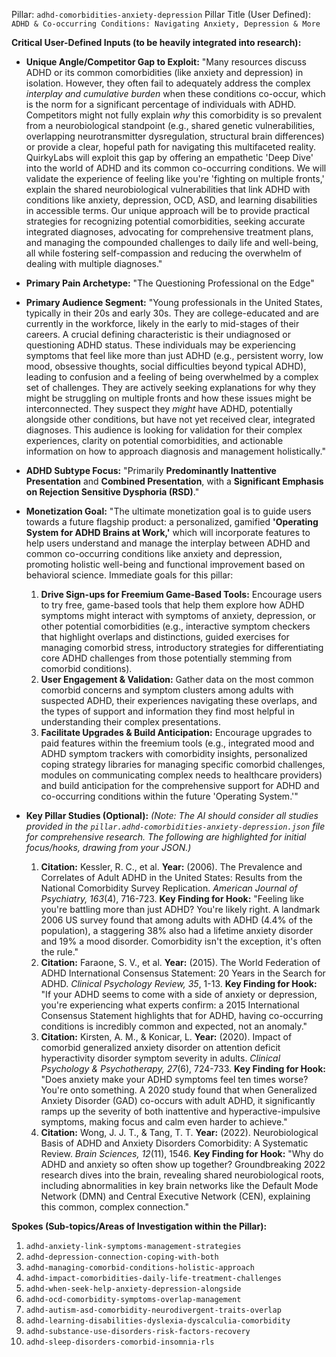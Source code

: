 Pillar: `adhd-comorbidities-anxiety-depression`
Pillar Title (User Defined): `ADHD & Co-occurring Conditions: Navigating Anxiety, Depression & More`

**Critical User-Defined Inputs (to be heavily integrated into research):**

* **Unique Angle/Competitor Gap to Exploit:**
    "Many resources discuss ADHD or its common comorbidities (like anxiety and depression) in isolation. However, they often fail to adequately address the complex *interplay and cumulative burden* when these conditions co-occur, which is the norm for a significant percentage of individuals with ADHD. Competitors might not fully explain *why* this comorbidity is so prevalent from a neurobiological standpoint (e.g., shared genetic vulnerabilities, overlapping neurotransmitter dysregulation, structural brain differences) or provide a clear, hopeful path for navigating this multifaceted reality. QuirkyLabs will exploit this gap by offering an empathetic 'Deep Dive' into the world of ADHD and its common co-occurring conditions. We will validate the experience of feeling like you're 'fighting on multiple fronts,' explain the shared neurobiological vulnerabilities that link ADHD with conditions like anxiety, depression, OCD, ASD, and learning disabilities in accessible terms. Our unique approach will be to provide practical strategies for recognizing potential comorbidities, seeking accurate integrated diagnoses, advocating for comprehensive treatment plans, and managing the compounded challenges to daily life and well-being, all while fostering self-compassion and reducing the overwhelm of dealing with multiple diagnoses."

* **Primary Pain Archetype:** "The Questioning Professional on the Edge"

* **Primary Audience Segment:** "Young professionals in the United States, typically in their 20s and early 30s. They are college-educated and are currently in the workforce, likely in the early to mid-stages of their careers. A crucial defining characteristic is their undiagnosed or questioning ADHD status. These individuals may be experiencing symptoms that feel like more than just ADHD (e.g., persistent worry, low mood, obsessive thoughts, social difficulties beyond typical ADHD), leading to confusion and a feeling of being overwhelmed by a complex set of challenges. They are actively seeking explanations for why they might be struggling on multiple fronts and how these issues might be interconnected. They suspect they *might* have ADHD, potentially alongside other conditions, but have not yet received clear, integrated diagnoses. This audience is looking for validation for their complex experiences, clarity on potential comorbidities, and actionable information on how to approach diagnosis and management holistically."

* **ADHD Subtype Focus:** "Primarily **Predominantly Inattentive Presentation** and **Combined Presentation**, with a **Significant Emphasis on Rejection Sensitive Dysphoria (RSD)**."

* **Monetization Goal:**
    "The ultimate monetization goal is to guide users towards a future flagship product: a personalized, gamified **'Operating System for ADHD Brains at Work,'** which will incorporate features to help users understand and manage the interplay between ADHD and common co-occurring conditions like anxiety and depression, promoting holistic well-being and functional improvement based on behavioral science.
    Immediate goals for this pillar:
    1.  **Drive Sign-ups for Freemium Game-Based Tools:** Encourage users to try free, game-based tools that help them explore how ADHD symptoms might interact with symptoms of anxiety, depression, or other potential comorbidities (e.g., interactive symptom checkers that highlight overlaps and distinctions, guided exercises for managing comorbid stress, introductory strategies for differentiating core ADHD challenges from those potentially stemming from comorbid conditions).
    2.  **User Engagement & Validation:** Gather data on the most common comorbid concerns and symptom clusters among adults with suspected ADHD, their experiences navigating these overlaps, and the types of support and information they find most helpful in understanding their complex presentations.
    3.  **Facilitate Upgrades & Build Anticipation:** Encourage upgrades to paid features within the freemium tools (e.g., integrated mood and ADHD symptom trackers with comorbidity insights, personalized coping strategy libraries for managing specific comorbid challenges, modules on communicating complex needs to healthcare providers) and build anticipation for the comprehensive support for ADHD and co-occurring conditions within the future 'Operating System.'"

* **Key Pillar Studies (Optional):**
    *(Note: The AI should consider all studies provided in the `pillar.adhd-comorbidities-anxiety-depression.json` file for comprehensive research. The following are highlighted for initial focus/hooks, drawing from your JSON.)*
    1.  **Citation:** Kessler, R. C., et al. **Year:** (2006). The Prevalence and Correlates of Adult ADHD in the United States: Results from the National Comorbidity Survey Replication. *American Journal of Psychiatry, 163*(4), 716-723. **Key Finding for Hook:** "Feeling like you're battling more than just ADHD? You're likely right. A landmark 2006 US survey found that among adults with ADHD (4.4% of the population), a staggering 38% also had a lifetime anxiety disorder and 19% a mood disorder. Comorbidity isn't the exception, it's often the rule."
    2.  **Citation:** Faraone, S. V., et al. **Year:** (2015). The World Federation of ADHD International Consensus Statement: 20 Years in the Search for ADHD. *Clinical Psychology Review, 35*, 1-13. **Key Finding for Hook:** "If your ADHD seems to come with a side of anxiety or depression, you're experiencing what experts confirm: a 2015 International Consensus Statement highlights that for ADHD, having co-occurring conditions is incredibly common and expected, not an anomaly."
    3.  **Citation:** Kirsten, A. M., & Konicar, L. **Year:** (2020). Impact of comorbid generalized anxiety disorder on attention deficit hyperactivity disorder symptom severity in adults. *Clinical Psychology & Psychotherapy, 27*(6), 724-733. **Key Finding for Hook:** "Does anxiety make your ADHD symptoms feel ten times worse? You're onto something. A 2020 study found that when Generalized Anxiety Disorder (GAD) co-occurs with adult ADHD, it significantly ramps up the severity of both inattentive and hyperactive-impulsive symptoms, making focus and calm even harder to achieve."
    4.  **Citation:** Wong, J. J. T., & Tang, T. T. **Year:** (2022). Neurobiological Basis of ADHD and Anxiety Disorders Comorbidity: A Systematic Review. *Brain Sciences, 12*(11), 1546. **Key Finding for Hook:** "Why do ADHD and anxiety so often show up together? Groundbreaking 2022 research dives into the brain, revealing shared neurobiological roots, including abnormalities in key brain networks like the Default Mode Network (DMN) and Central Executive Network (CEN), explaining this common, complex connection."

**Spokes (Sub-topics/Areas of Investigation within the Pillar):**

1.  `adhd-anxiety-link-symptoms-management-strategies`
2.  `adhd-depression-connection-coping-with-both`
3.  `adhd-managing-comorbid-conditions-holistic-approach`
4.  `adhd-impact-comorbidities-daily-life-treatment-challenges`
5.  `adhd-when-seek-help-anxiety-depression-alongside`
6.  `adhd-ocd-comorbidity-symptoms-overlap-management`
7.  `adhd-autism-asd-comorbidity-neurodivergent-traits-overlap`
8.  `adhd-learning-disabilities-dyslexia-dyscalculia-comorbidity`
9.  `adhd-substance-use-disorders-risk-factors-recovery`
10. `adhd-sleep-disorders-comorbid-insomnia-rls`